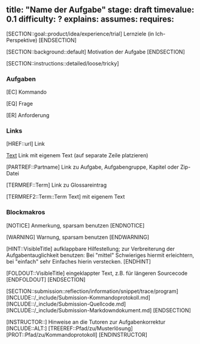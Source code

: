 title: "Name der Aufgabe"
stage: draft
timevalue: 0.1
difficulty: ?
explains:
assumes:
requires:
---

[SECTION::goal::product/idea/experience/trial]
Lernziele (in Ich-Perspektive)
[ENDSECTION]


[SECTION::background::default]
Motivation der Aufgabe
[ENDSECTION]


[SECTION::instructions::detailed/loose/tricky]

### Aufgaben

[EC] Kommando

[EQ] Frage

[ER] Anforderung


### Links

[HREF::url] Link

[Text](url) 
Link mit eigenem Text (auf separate Zeile platzieren)

[PARTREF::Partname] Link zu Aufgabe, Aufgabengruppe, Kapitel oder Zip-Datei

[TERMREF::Term] Link zu Glossareintrag

[TERMREF2::Term::Term Text] mit eigenem Text


### Blockmakros

[NOTICE]
Anmerkung, sparsam benutzen
[ENDNOTICE]

[WARNING]
Warnung, sparsam benutzen
[ENDWARNING]

[HINT::VisibleTitle]
aufklappbare Hilfestellung; zur Verbreiterung der Aufgabentauglichkeit benutzen:
Bei "mittel" Schwieriges hiermit erleichtern, bei "einfach" sehr Einfaches hierin verstecken.
[ENDHINT]

[FOLDOUT::VisibleTitle]
eingeklappter Text, z.B. für längeren Sourcecode
[ENDFOLDOUT]
[ENDSECTION]


[SECTION::submission::reflection/information/snippet/trace/program]
[INCLUDE::/_include/Submission-Kommandoprotokoll.md]
[INCLUDE::/_include/Submission-Quellcode.md]
[INCLUDE::/_include/Submission-Markdowndokument.md]
[ENDSECTION]


[INSTRUCTOR::]
Hinweise an die Tutoren zur Aufgabenkorrektur
[INCLUDE::ALT:]
[TREEREF::Pfad/zu/Musterlösung]
[PROT::Pfad/zu/Kommandoprotokoll]
[ENDINSTRUCTOR]
